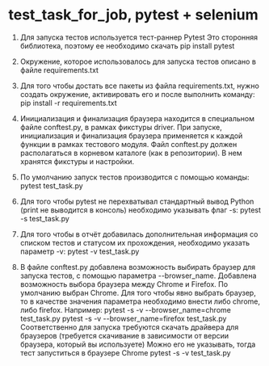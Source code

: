 # test_task_for_job, pytest + selenium

1. Для запуска тестов используется тест-раннер Pytest
Это сторонняя библиотека, поэтому ее необходимо скачать
pip install pytest

2. Окружение, которое использовалось для запуска тестов описано в файле requirements.txt

3. Для того чтобы  достать все пакеты из файла requirements.txt, нужно создать окружение, активировать его и после выполнить команду:
  pip install -r requirements.txt
  
4. Инициализация и финализация браузера находится в специальном файле conftest.py, в рамках фикстуры driver. При запуске, инициализация и финализация браузера применяется к каждой функции в рамках тестового модуля. Файл conftest.py должен располагаться в корневом каталоге (как в репозитории). В нем хранятся фикстуры и настройки.

5. По умолчанию запуск тестов производится с помощью команды:
pytest test_task.py

6. Для того чтобы pytest не перехватывал стандартный вывод Python (print не выводится в консоль) необходимо указывать флаг -s:
pytest -s test_task.py

7. Для того  чтобы в отчёт добавилась дополнительная информация со списком тестов и статусом их прохождения, 
необходимо указать параметр -v:
pytest -v test_task.py

8. В файле conftest.py добавлена возможность выбирать браузер для запуска тестов, с помощью параметра --browser_name. Добавлена возможность выбора браузера между Chrome и Firefox. По умолчанию выбран Chrome. Для того чтобы явно выбрать браузер, то в качестве значения параметра необходимо внести либо 
chrome, либо firefox. 
Например:
pytest -s -v --browser_name=chrome test_task.py
pytest -s -v --browser_name=firefox test_task.py
Соответственно для запуска требуются скачать драйвера для браузеров (требуется скачивание в зависимости от версии браузера, который вы используете)
Можно его не указывать, тогда тест запуститься в браузере Chrome
pytest -s -v test_task.py
